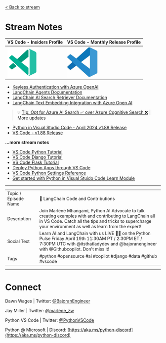 [< Back to stream](https://aka.ms/python-pulse-live)

# Stream Notes
|VS Code - Insiders Profile| VS Code - Monthly Release Profile |
|---|---|
| [![VS Code Insiders Profile](vsc-insiders.png)](https://aka.ms/pythonpulse/ep/16/insiders-profile) | [![VS Code Monthly Profile](vsc.jpg)](https://aka.ms/pythonpulse/ep/16/profile)|

- [Keyless Authentication with Azure OpenAI](https://techcommunity.microsoft.com/t5/microsoft-developer-community/using-keyless-authentication-with-azure-openai/ba-p/4111521?WT.mc_id=academic-0000-abartolo)
- [LangChain Agents Documentation](https://python.langchain.com/docs/modules/agents/)
- [LangChain AI Search Retriever Documentation](https://python.langchain.com/docs/integrations/retrievers/azure_ai_search/)
- [LangChain Text Embedding Integration with Azure Open AI](https://python.langchain.com/docs/integrations/text_embedding/azureopenai/)

> 💡 [Tip: Opt for Azure AI Search ✅ over Azure Cognitive Search ❌](https://github.com/langchain-ai/langchain/pull/19925#issuecomment-2043044336) | [More updates](https://github.com/langchain-ai/langchain/pull/19925#issuecomment-2043044336)
- [Python in Visual Studio Code - April 2024 v1.88 Release](https://devblogs.microsoft.com/python/python-in-visual-studio-code-april-2024-release/)
- [VS Code - v1.88 Release](https://code.visualstudio.com/updates/v1_88)


**...more stream notes**

- [VS Code Python Tutorial](https://code.visualstudio.com/docs/python/python-tutorial)
- [VS Code Django Tutorial](https://code.visualstudio.com/docs/python/tutorial-django)
- [VS Code Flask Tutorial](https://code.visualstudio.com/docs/python/tutorial-flask)
- [Deploy Python Apps through VS Code](https://code.visualstudio.com/docs/python/python-on-azure)
- [VS Code Python Settings Reference](https://code.visualstudio.com/docs/python/settings-reference)
- [Get started with Python in Visual Stuido Code Learn Module](https://learn.microsoft.com/en-us/training/modules/python-install-vscode/)

----

| | |
|----|----|
| Topic / Episode Name | 🔴 LangChain Code and Contributions |
| Description | Join Marlene Mhangami, Python AI Advocate to talk creating examples with and contributing to LangChain all in VS Code. Catch all the tips and tricks to supercharge your environment as well as learn from the expert! |
| Social Text | Learn AI and LangChain with us LIVE 🔴🎥 on the Python Pulse Friday April 19th 11:30AM PT / 2:30PM ET / 7:30PM UTC with @itsthatladydev and @bajoranengineer with @Githubcopilot. Don't miss it! |
| Tags | 	#python #opensource #ai #copilot #django #data #github #vscode |

---
# Connect

Dawn Wages | Twitter: [@BajoranEngineer](https://twitter.com/BajoranEngineer)

Jay Miller | Twitter: [@marlene_zw](https://twitter.com/marlene_zw)

Python VS Code | Twitter: [@PythonVSCode](https://twitter.com/PythonVSCode)

Python @ Microsoft | Discord: [https://aka.ms/python-discord](https://aka.ms/python-discord)

<style>
    img[alt="VS Code Insiders Profile"] { width: 100px; }
    img[alt="VS Code Monthly Profile"] { width: 100px; }
</style>